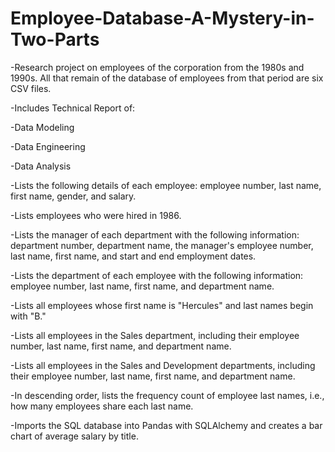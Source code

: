 # Employee-Database-A-Mystery-in-Two-Parts

-Research project on employees of the corporation from the 1980s and 1990s. All that remain of the database of employees from that period are six CSV files. 

-Includes Technical Report of:

-Data Modeling

-Data Engineering

-Data Analysis

-Lists the following details of each employee: employee number, last name, first name, gender, and salary.


-Lists employees who were hired in 1986.


-Lists the manager of each department with the following information: department number, department name, the manager's employee number, last name, first name, and start and end employment dates.


-Lists the department of each employee with the following information: employee number, last name, first name, and department name.


-Lists all employees whose first name is "Hercules" and last names begin with "B."


-Lists all employees in the Sales department, including their employee number, last name, first name, and department name.


-Lists all employees in the Sales and Development departments, including their employee number, last name, first name, and department name.


-In descending order, lists the frequency count of employee last names, i.e., how many employees share each last name.


-Imports the SQL database into Pandas with SQLAlchemy and creates a bar chart of average salary by title.